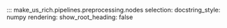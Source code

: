 ::: make_us_rich.pipelines.preprocessing.nodes
    selection:
        docstring_style: numpy
    rendering:
        show_root_heading: false
